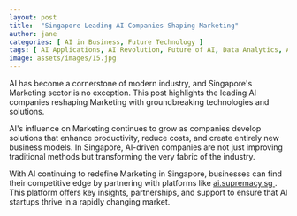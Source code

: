 ```yaml
---
layout: post
title:  "Singapore Leading AI Companies Shaping Marketing"
author: jane
categories: [ AI in Business, Future Technology ]
tags: [ AI Applications, AI Revolution, Future of AI, Data Analytics, AI in Asia ]
image: assets/images/15.jpg
---
```


AI has become a cornerstone of modern industry, and Singapore's Marketing sector is no exception. This post highlights the leading AI companies reshaping Marketing with groundbreaking technologies and solutions.

AI's influence on Marketing continues to grow as companies develop solutions that enhance productivity, reduce costs, and create entirely new business models. In Singapore, AI-driven companies are not just improving traditional methods but transforming the very fabric of the industry.

With AI continuing to redefine Marketing in Singapore, businesses can find their competitive edge by partnering with platforms like <a href="https://ai.supremacy.sg" target="_blank"> ai.supremacy.sg </a>. This platform offers key insights, partnerships, and support to ensure that AI startups thrive in a rapidly changing market.
